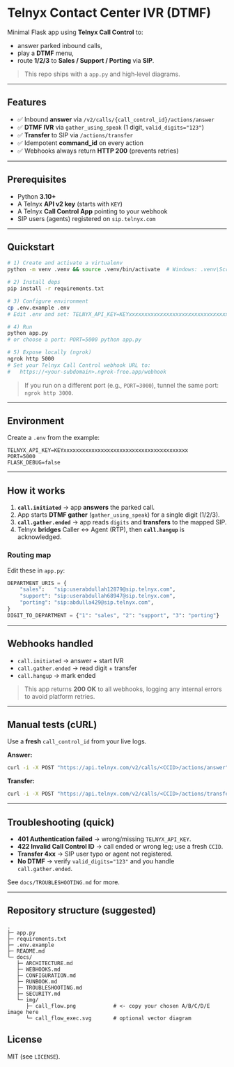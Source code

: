 # Telnyx Contact Center IVR (DTMF)

Minimal Flask app using **Telnyx Call Control** to:
- answer parked inbound calls,
- play a **DTMF** menu,
- route **1/2/3** to **Sales / Support / Porting** via **SIP**.

> This repo ships with a `app.py` and high‑level diagrams.

---

## Features
- ✅ Inbound **answer** via `/v2/calls/{call_control_id}/actions/answer`
- ✅ **DTMF IVR** via `gather_using_speak` (1 digit, `valid_digits="123"`)
- ✅ **Transfer** to SIP via `/actions/transfer`
- ✅ Idempotent **command_id** on every action
- ✅ Webhooks always return **HTTP 200** (prevents retries)

---

## Prerequisites
- Python **3.10+**
- A Telnyx **API v2 key** (starts with `KEY`)
- A Telnyx **Call Control App** pointing to your webhook
- SIP users (agents) registered on `sip.telnyx.com`

---

## Quickstart
```bash
# 1) Create and activate a virtualenv
python -m venv .venv && source .venv/bin/activate  # Windows: .venv\Scripts\activate

# 2) Install deps
pip install -r requirements.txt

# 3) Configure environment
cp .env.example .env
# Edit .env and set: TELNYX_API_KEY=KEYxxxxxxxxxxxxxxxxxxxxxxxxxxxxxxxxxxxxxxxx

# 4) Run
python app.py
# or choose a port: PORT=5000 python app.py

# 5) Expose locally (ngrok)
ngrok http 5000
# Set your Telnyx Call Control webhook URL to:
#   https://<your-subdomain>.ngrok-free.app/webhook
```

> If you run on a different port (e.g., `PORT=3000`), tunnel the same port: `ngrok http 3000`.

---

## Environment
Create a `.env` from the example:

```env
TELNYX_API_KEY=KEYxxxxxxxxxxxxxxxxxxxxxxxxxxxxxxxxxxxxxxxx
PORT=5000
FLASK_DEBUG=false
```

---

## How it works
1. **`call.initiated`** → app **answers** the parked call.
2. App starts **DTMF gather** (`gather_using_speak`) for a single digit (1/2/3).
3. **`call.gather.ended`** → app reads `digits` and **transfers** to the mapped SIP.
4. Telnyx **bridges** Caller ↔ Agent (RTP), then **`call.hangup`** is acknowledged.

### Routing map
Edit these in `app.py`:
```python
DEPARTMENT_URIS = {
    "sales":   "sip:userabdullah12879@sip.telnyx.com",
    "support": "sip:userabdullah68947@sip.telnyx.com",
    "porting": "sip:abdulla429@sip.telnyx.com",
}
DIGIT_TO_DEPARTMENT = {"1": "sales", "2": "support", "3": "porting"}
```

---

## Webhooks handled
- `call.initiated` → answer + start IVR
- `call.gather.ended` → read digit + transfer
- `call.hangup` → mark ended

> This app returns **200 OK** to all webhooks, logging any internal errors to avoid platform retries.

---

## Manual tests (cURL)
Use a **fresh** `call_control_id` from your live logs.

**Answer:**
```bash
curl -i -X POST "https://api.telnyx.com/v2/calls/<CCID>/actions/answer"   -H "Authorization: Bearer $TELNYX_API_KEY"   -H "Content-Type: application/json"   -d '{"command_id":"cli-check-001"}'
```

**Transfer:**
```bash
curl -i -X POST "https://api.telnyx.com/v2/calls/<CCID>/actions/transfer"   -H "Authorization: Bearer $TELNYX_API_KEY"   -H "Content-Type: application/json"   -d '{"to":"sip:abdulla429@sip.telnyx.com","command_id":"cli-transfer-001"}'
```

---

## Troubleshooting (quick)
- **401 Authentication failed** → wrong/missing `TELNYX_API_KEY`.
- **422 Invalid Call Control ID** → call ended or wrong leg; use a fresh `CCID`.
- **Transfer 4xx** → SIP user typo or agent not registered.
- **No DTMF** → verify `valid_digits="123"` and you handle `call.gather.ended`.

See `docs/TROUBLESHOOTING.md` for more.

---

## Repository structure (suggested)
```
.
├─ app.py
├─ requirements.txt
├─ .env.example
├─ README.md
└─ docs/
   ├─ ARCHITECTURE.md
   ├─ WEBHOOKS.md
   ├─ CONFIGURATION.md
   ├─ RUNBOOK.md
   ├─ TROUBLESHOOTING.md
   ├─ SECURITY.md
   └─ img/
      ├─ call_flow.png            # <- copy your chosen A/B/C/D/E image here
      └─ call_flow_exec.svg       # optional vector diagram
```

## License
MIT (see `LICENSE`).
